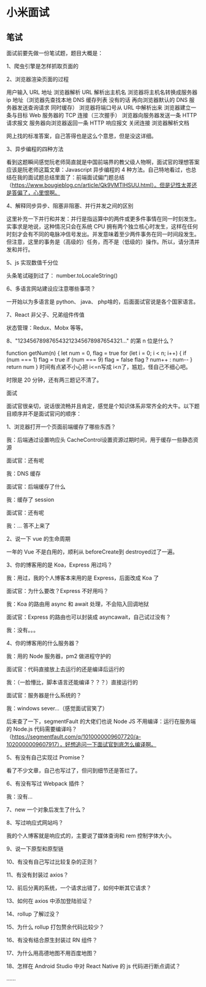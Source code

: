 # 小米面试

## 笔试

面试前要先做一份笔试题，题目大概是：

1、爬虫引擎是怎样抓取页面的

2、浏览器渲染页面的过程

用户输入 URL 地址
浏览器解析 URL 解析出主机名
浏览器将主机名转换成服务器 ip 地址（浏览器先查找本地 DNS 缓存列表 没有的话 再向浏览器默认的 DNS 服务器发送查询请求 同时缓存）
浏览器将端口号从 URL 中解析出来
浏览器建立一条与目标 Web 服务器的 TCP 连接（三次握手）
浏览器向服务器发送一条 HTTP 请求报文
服务器向浏览器返回一条 HTTP 响应报文
关闭连接 浏览器解析文档

网上找的标准答案，自己答得也是这么个意思，但是没这详细。

3、异步编程的四种方法

看到这题瞬间感觉阮老师简直就是中国前端界的教父级人物啊，面试官的理想答案应该是阮老师这篇文章：Javascript 异步编程的 4 种方法。自己特地看过，也总结在我的面试题总结里面了：前端面试偏门题总结（https://www.bougieblog.cn/article/Qk9VMTlHSUU.html）。但是记性太差还是答偏了，心里恨啊。

4、解释同步异步、阻塞非阻塞、并行并发之间的区别

这里补充一下并行和并发：并行是指运算中的两件或更多件事情在同一时刻发生。实事求是地说，这种情况只会在系统 CPU 拥有两个独立核心时发生，这样在任何时刻才会有不同的电脉冲信号发出。并发意味着至少两件事务在同一时间段发生。但注意，这里的事务是（高级的）任务，而不是（低级的）操作。所以，请分清并发和并行。

5、js 实现数值千分位

头条笔试碰到过了： number.toLocaleString()

6、多语言网站建设应注意哪些事项？

一开始以为多语言是 python、 java、 php啥的，后面面试官说是各个国家语言。

7、React 非父子、兄弟组件传值

状态管理：Redux、Mobx 等等。

8、"123456789876543212345678987654321..." 的第 n 位是什么？

function getNum(n) {
    let num = 0, flag = true
    for (let i = 0; i < n; i++) {
        if (num === 1) flag = true
        if (num === 9) flag = false flag ? num++ : num--
    }
    return num
}
时间有点紧不小心把 i<=n写成 i<n了，尴尬，怪自己不细心吧。

时限是 20 分钟，还有两三题记不清了。

面试

面试官很亲切，说话很流畅并且肯定，感觉是个知识体系非常齐全的大牛。以下题目顺序并不是面试官问的顺序：

1、浏览器打开一个页面前端缓存了哪些东西？

我：后端通过设置响应头 CacheControl设置资源过期时间，用于缓存一些静态资源

面试官：还有呢

我：DNS 缓存

面试官：后端缓存了什么

我：缓存了 session

面试官：还有呢

我：... 答不上来了

2、说一下 vue 的生命周期

一年的 Vue 不是白用的，顺利从 beforeCreate到 destroyed过了一遍。

3、你的博客用的是 Koa，Express 用过吗？

我：用过，我的个人博客本来用的是 Express，后面改成 Koa 了

面试官：为什么要改？Express 不好用吗？

我：Koa 的路由用 async 和 await 处理，不会陷入回调地狱

面试官：Express 的路由也可以封装成 asyncawait，自己试过没有？

我：没有。。。

4、你的博客用的什么服务器？

我：用的 Node 服务器，pm2 做进程守护的

面试官：代码直接放上去运行的还是编译后运行的

我：（一脸懵比，脚本语言还能编译？？？）直接运行的

面试官：服务器是什么系统的？

我：windows sever...（感觉面试官笑了）

后来查了一下，segmentFault 的大佬们也说 Node JS 不用编译：运行在服务端的 Node.js 代码需要编译吗？（https://segmentfault.com/q/1010000009607720/a-1020000009607917），好想追问一下面试官到底怎么编译啊。

5、有没有自己实现过 Promise？

看了不少文章，自己也写过了，但问到细节还是答烂了。

6、有没有写过 Webpack 插件？

我：没有...

7、new 一个对象后发生了什么？

8、写过响应式网站吗？

我的个人博客就是响应式的，主要说了媒体查询和 rem 控制字体大小。

9、说一下原型和原型链

10、有没有自己写过比较复杂的正则？

11、有没有封装过 axios？

12、前后分离的系统，一个请求出错了，如何中断其它请求？

13、如何在 axios 中添加登陆验证？

14、rollup 了解过没？

15、为什么 rollup 打包赘余代码比较少？

16、有没有结合原生封装过 RN 组件？

17、为什么用高德地图不用百度地图？

18、怎样在 Android Studio 中对 React Native 的 js 代码进行断点调试？

......
